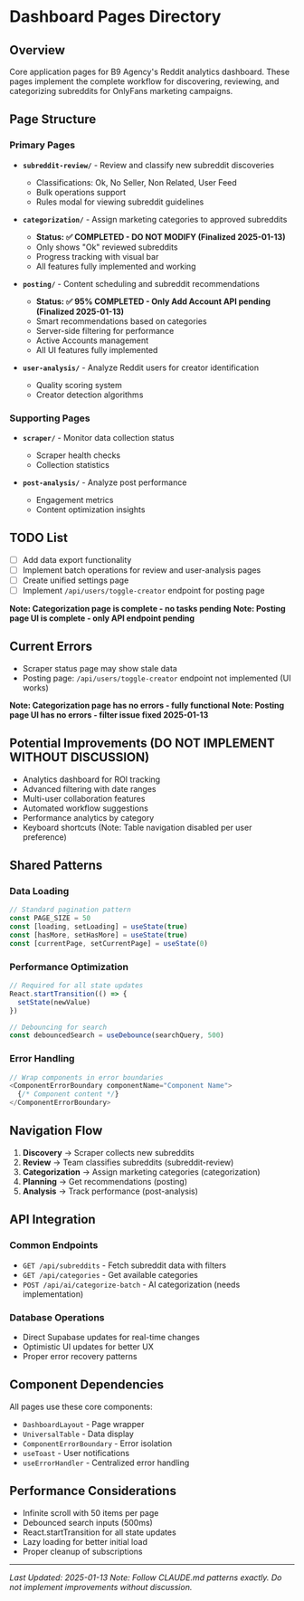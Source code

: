 # Dashboard Pages Directory

## Overview
Core application pages for B9 Agency's Reddit analytics dashboard. These pages implement the complete workflow for discovering, reviewing, and categorizing subreddits for OnlyFans marketing campaigns.

## Page Structure

### Primary Pages
- **`subreddit-review/`** - Review and classify new subreddit discoveries
  - Classifications: Ok, No Seller, Non Related, User Feed
  - Bulk operations support
  - Rules modal for viewing subreddit guidelines
  
- **`categorization/`** - Assign marketing categories to approved subreddits
  - **Status: ✅ COMPLETED - DO NOT MODIFY (Finalized 2025-01-13)**
  - Only shows "Ok" reviewed subreddits
  - Progress tracking with visual bar
  - All features fully implemented and working
  
- **`posting/`** - Content scheduling and subreddit recommendations
  - **Status: ✅ 95% COMPLETED - Only Add Account API pending (Finalized 2025-01-13)**
  - Smart recommendations based on categories
  - Server-side filtering for performance
  - Active Accounts management
  - All UI features fully implemented
  
- **`user-analysis/`** - Analyze Reddit users for creator identification
  - Quality scoring system
  - Creator detection algorithms

### Supporting Pages  
- **`scraper/`** - Monitor data collection status
  - Scraper health checks
  - Collection statistics
  
- **`post-analysis/`** - Analyze post performance
  - Engagement metrics
  - Content optimization insights

## TODO List
- [ ] Add data export functionality
- [ ] Implement batch operations for review and user-analysis pages
- [ ] Create unified settings page
- [ ] Implement `/api/users/toggle-creator` endpoint for posting page

**Note: Categorization page is complete - no tasks pending**
**Note: Posting page UI is complete - only API endpoint pending**

## Current Errors
- Scraper status page may show stale data
- Posting page: `/api/users/toggle-creator` endpoint not implemented (UI works)

**Note: Categorization page has no errors - fully functional**
**Note: Posting page UI has no errors - filter issue fixed 2025-01-13**

## Potential Improvements (DO NOT IMPLEMENT WITHOUT DISCUSSION)
- Analytics dashboard for ROI tracking
- Advanced filtering with date ranges
- Multi-user collaboration features
- Automated workflow suggestions
- Performance analytics by category
- Keyboard shortcuts (Note: Table navigation disabled per user preference)

## Shared Patterns

### Data Loading
```typescript
// Standard pagination pattern
const PAGE_SIZE = 50
const [loading, setLoading] = useState(true)
const [hasMore, setHasMore] = useState(true)
const [currentPage, setCurrentPage] = useState(0)
```

### Performance Optimization
```typescript
// Required for all state updates
React.startTransition(() => {
  setState(newValue)
})

// Debouncing for search
const debouncedSearch = useDebounce(searchQuery, 500)
```

### Error Handling
```typescript
// Wrap components in error boundaries
<ComponentErrorBoundary componentName="Component Name">
  {/* Component content */}
</ComponentErrorBoundary>
```

## Navigation Flow
1. **Discovery** → Scraper collects new subreddits
2. **Review** → Team classifies subreddits (subreddit-review)
3. **Categorization** → Assign marketing categories (categorization)
4. **Planning** → Get recommendations (posting)
5. **Analysis** → Track performance (post-analysis)

## API Integration

### Common Endpoints
- `GET /api/subreddits` - Fetch subreddit data with filters
- `GET /api/categories` - Get available categories
- `POST /api/ai/categorize-batch` - AI categorization (needs implementation)

### Database Operations
- Direct Supabase updates for real-time changes
- Optimistic UI updates for better UX
- Proper error recovery patterns

## Component Dependencies
All pages use these core components:
- `DashboardLayout` - Page wrapper
- `UniversalTable` - Data display
- `ComponentErrorBoundary` - Error isolation
- `useToast` - User notifications
- `useErrorHandler` - Centralized error handling

## Performance Considerations
- Infinite scroll with 50 items per page
- Debounced search inputs (500ms)
- React.startTransition for all state updates
- Lazy loading for better initial load
- Proper cleanup of subscriptions

---

*Last Updated: 2025-01-13*
*Note: Follow CLAUDE.md patterns exactly. Do not implement improvements without discussion.*